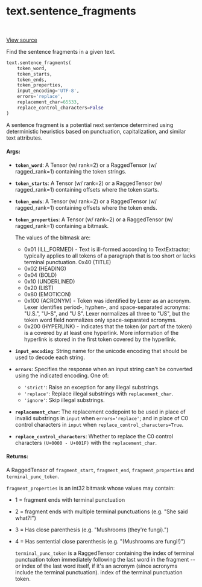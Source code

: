 <div itemscope itemtype="http://developers.google.com/ReferenceObject">
<meta itemprop="name" content="text.sentence_fragments" />
<meta itemprop="path" content="Stable" />
</div>

# text.sentence_fragments

<table class="tfo-notebook-buttons tfo-api" align="left">
</table>

<a target="_blank" href="https://github.com/tensorflow/text/tree/master/tensorflow_text/python/ops/sentence_breaking_ops.py">View
source</a>

Find the sentence fragments in a given text.

``` python
text.sentence_fragments(
    token_word,
    token_starts,
    token_ends,
    token_properties,
    input_encoding='UTF-8',
    errors='replace',
    replacement_char=65533,
    replace_control_characters=False
)
```

<!-- Placeholder for "Used in" -->

A sentence fragment is a potential next sentence determined using
deterministic heuristics based on punctuation, capitalization, and similar
text attributes.

#### Args:

*   <b>`token_word`</b>: A Tensor (w/ rank=2) or a RaggedTensor (w/
    ragged_rank=1) containing the token strings.
*   <b>`token_starts`</b>: A Tensor (w/ rank=2) or a RaggedTensor (w/
    ragged_rank=1) containing offsets where the token starts.
*   <b>`token_ends`</b>: A Tensor (w/ rank=2) or a RaggedTensor (w/
    ragged_rank=1) containing offsets where the token ends.
*   <b>`token_properties`</b>: A Tensor (w/ rank=2) or a RaggedTensor (w/
    ragged_rank=1) containing a bitmask.

    The values of the bitmask are:

    *   0x01 (ILL_FORMED) - Text is ill-formed according to TextExtractor;
        typically applies to all tokens of a paragraph that is too short or
        lacks terminal punctuation. 0x40 (TITLE)
    *   0x02 (HEADING)
    *   0x04 (BOLD)
    *   0x10 (UNDERLINED)
    *   0x20 (LIST)
    *   0x80 (EMOTICON)
    *   0x100 (ACRONYM) - Token was identified by Lexer as an acronym. Lexer
        identifies period-, hyphen-, and space-separated acronyms: "U.S.",
        "U-S", and "U S". Lexer normalizes all three to "US", but the token word
        field normalizes only space-separated acronyms.
    *   0x200 (HYPERLINK) - Indicates that the token (or part of the token) is a
        covered by at least one hyperlink. More information of the hyperlink is
        stored in the first token covered by the hyperlink.

*   <b>`input_encoding`</b>: String name for the unicode encoding that should be
    used to decode each string.

*   <b>`errors`</b>: Specifies the response when an input string can't be
    converted using the indicated encoding. One of:

    *   `'strict'`: Raise an exception for any illegal substrings.
    *   `'replace'`: Replace illegal substrings with `replacement_char`.
    *   `'ignore'`: Skip illegal substrings.

*   <b>`replacement_char`</b>: The replacement codepoint to be used in place of
    invalid substrings in `input` when `errors='replace'`; and in place of C0
    control characters in `input` when `replace_control_characters=True`.

*   <b>`replace_control_characters`</b>: Whether to replace the C0 control
    characters `(U+0000 - U+001F)` with the `replacement_char`.

#### Returns:

A RaggedTensor of `fragment_start`, `fragment_end`, `fragment_properties`
and `terminal_punc_token`.

`fragment_properties` is an int32 bitmask whose values may contain:

*   1 = fragment ends with terminal punctuation
*   2 = fragment ends with multiple terminal punctuations (e.g. "She said
    what?!")
*   3 = Has close parenthesis (e.g. "Mushrooms (they're fungi).")
*   4 = Has sentential close parenthesis (e.g. "(Mushrooms are fungi!)")

    `terminal_punc_token` is a RaggedTensor containing the index of terminal
    punctuation token immediately following the last word in the fragment -- or
    index of the last word itself, if it's an acronym (since acronyms include
    the terminal punctuation). index of the terminal punctuation token.
